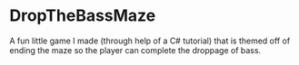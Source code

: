 DropTheBassMaze
===============

A fun little game I made (through help of a C# tutorial) that is themed off of ending the maze so the player can complete the droppage of bass.